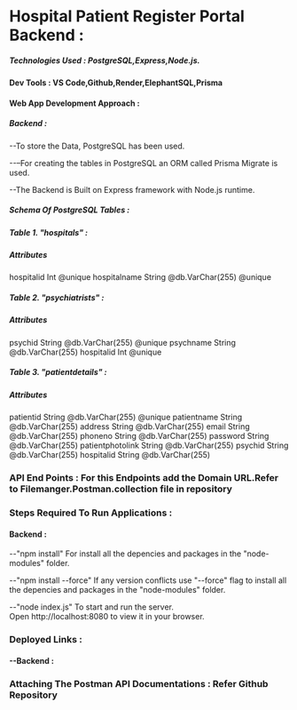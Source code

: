 # Hospital Patient Register Portal Backend :

##### Technologies Used : PostgreSQL,Express,Node.js.

#### Dev Tools : VS Code,Github,Render,ElephantSQL,Prisma

#### Web App Development Approach :

##### Backend :

--To store the Data, PostgreSQL has been used.

--–For creating the tables in PostgreSQL an ORM called Prisma Migrate is used. 

--The Backend is Built on Express framework with Node.js runtime.

#####  Schema Of PostgreSQL Tables :

##### Table 1. "hospitals" :
#####  Attributes 
  hospitalid     Int       @unique
  hospitalname   String    @db.VarChar(255) @unique

##### Table 2. "psychiatrists" :
#####  Attributes 
  psychid           String    @db.VarChar(255) @unique
  psychname         String    @db.VarChar(255)
  hospitalid        Int       @unique

##### Table 3. "patientdetails" :
#####  Attributes 
  patientid            String    @db.VarChar(255) @unique
  patientname          String    @db.VarChar(255)
  address              String    @db.VarChar(255)
  email                String    @db.VarChar(255)
  phoneno              String    @db.VarChar(255)
  password             String    @db.VarChar(255)
  patientphotolink     String    @db.VarChar(255)
  psychid              String    @db.VarChar(255)
  hospitalid           String    @db.VarChar(255)

### API End Points :  For this Endpoints add the Domain URL.Refer to Filemanger.Postman.collection file in repository


### Steps Required To Run Applications :

#### Backend :

--"npm install"
     For install all the depencies and packages in the "node-modules" folder.

--"npm install --force"
    If any version conflicts use "--force" flag to  install all the depencies and packages in the "node-modules" folder.

--"node index.js"
   To start and run the server.  
   Open http://localhost:8080 to view it in your browser.

### Deployed Links :

#### --Backend : 

### Attaching The Postman API Documentations : Refer Github Repository

